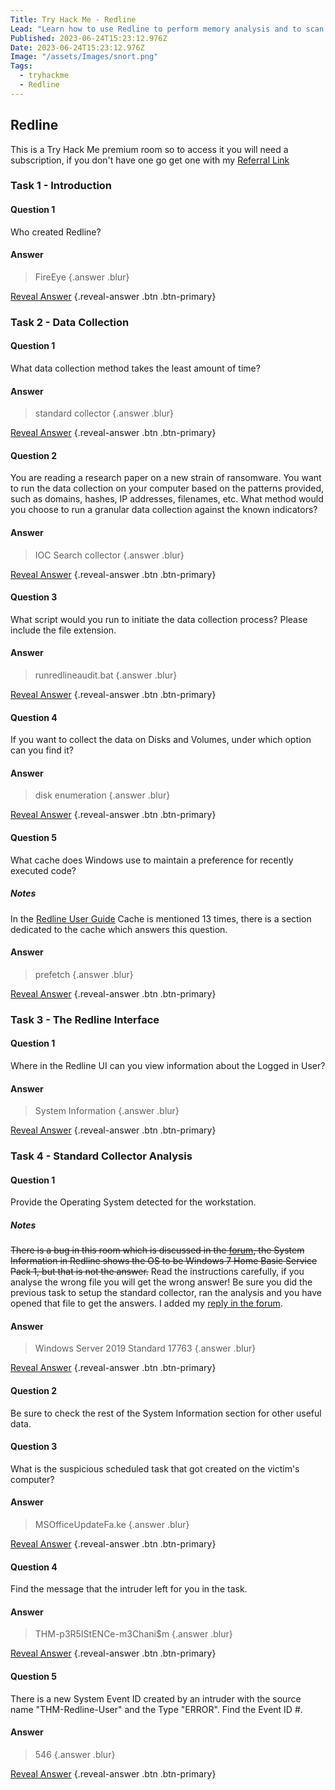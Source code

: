 ```yaml
---
Title: Try Hack Me - Redline
Lead: "Learn how to use Redline to perform memory analysis and to scan for IOCs on an endpoint."
Published: 2023-06-24T15:23:12.976Z
Date: 2023-06-24T15:23:12.976Z
Image: "/assets/Images/snort.png"
Tags:
  - tryhackme
  - Redline
---
```


## Redline

This is a Try Hack Me premium room so to access it you will need a subscription, if you don't have one go get one with my [Referral Link](https://tryhackme.com/signup?referrer=638ca30a6675850049e4858e)

### Task 1 - Introduction

#### Question 1

Who created Redline?

#### Answer
> FireEye  {.answer .blur}

[Reveal Answer](#) {.reveal-answer .btn .btn-primary}

### Task 2 - Data Collection

#### Question 1

What data collection method takes the least amount of time?

#### Answer
> standard collector {.answer .blur}

[Reveal Answer](#) {.reveal-answer .btn .btn-primary}

#### Question 2

You are reading a research paper on a new strain of ransomware. You want to run the data collection on your computer based on the patterns provided, such as domains, hashes, IP addresses, filenames, etc. What method would you choose to run a granular data collection against the known indicators?

#### Answer
> IOC Search collector {.answer .blur}

[Reveal Answer](#) {.reveal-answer .btn .btn-primary}

#### Question 3

What script would you run to initiate the data collection process? Please include the file extension.

#### Answer
> runredlineaudit.bat {.answer .blur}

[Reveal Answer](#) {.reveal-answer .btn .btn-primary}

#### Question 4

If you want to collect the data on Disks and Volumes, under which option can you find it? 

#### Answer
> disk enumeration {.answer .blur}

[Reveal Answer](#) {.reveal-answer .btn .btn-primary}

#### Question 5

What cache does Windows use to maintain a preference for recently executed code? 

##### Notes
In the [Redline User Guide](https://fireeye.market/assets/apps/211364/documents/877936_en.pdf)
Cache is mentioned 13 times, there is a section dedicated to the cache which answers this question.

#### Answer
> prefetch {.answer .blur}

[Reveal Answer](#) {.reveal-answer .btn .btn-primary}

### Task 3 - The Redline Interface

#### Question 1

Where in the Redline UI can you view information about the Logged in User?

#### Answer
> System Information {.answer .blur}

[Reveal Answer](#) {.reveal-answer .btn .btn-primary}

### Task 4 - Standard Collector Analysis

#### Question 1

Provide the Operating System detected for the workstation.

##### Notes

~~There is a bug in this room which is discussed in the [forum](https://tryhackme.com/forum/thread/61687020174c422766d10d7d#30), the System Information in Redline shows the OS to be Windows 7 Home Basic Service Pack 1, but that is not the answer.~~
Read the instructions carefully, if you analyse the wrong file you will get the wrong answer!
Be sure you did the previous task to setup the standard collector, ran the analysis and you have opened that file to get the answers.
I added my [reply in the forum](https://tryhackme.com/forum/thread/61687020174c422766d10d7d#35).

#### Answer
> Windows Server 2019 Standard 17763 {.answer .blur}

[Reveal Answer](#) {.reveal-answer .btn .btn-primary}

#### Question 2

Be sure to check the rest of the System Information section for other useful data.

#### Question 3

What is the suspicious scheduled task that got created on the victim's computer? 

#### Answer
> MSOfficeUpdateFa.ke {.answer .blur}

[Reveal Answer](#) {.reveal-answer .btn .btn-primary}

#### Question 4

Find the message that the intruder left for you in the task.

#### Answer
> THM-p3R5IStENCe-m3Chani$m {.answer .blur}

[Reveal Answer](#) {.reveal-answer .btn .btn-primary}

#### Question 5

There is a new System Event ID created by an intruder with the source name "THM-Redline-User" and the Type "ERROR". Find the Event ID #.

#### Answer
> 546 {.answer .blur}

[Reveal Answer](#) {.reveal-answer .btn .btn-primary}